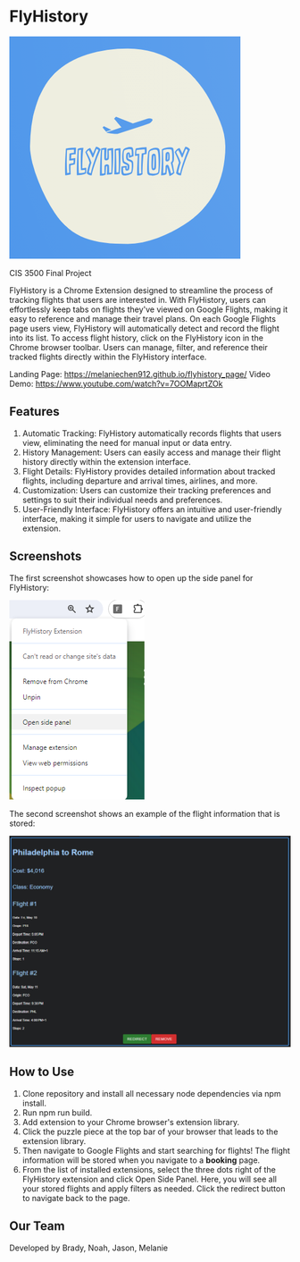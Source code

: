 # FlyHistory

![flyhistorylog](./fh_logo.png)

CIS 3500 Final Project

FlyHistory is a Chrome Extension designed to streamline the process of tracking flights that users are interested in. With FlyHistory, users can effortlessly keep tabs on flights they've viewed on Google Flights, making it easy to reference and manage their travel plans. On each Google Flights page users view, FlyHistory will automatically detect and record the flight into its list. To access flight history, click on the FlyHistory icon in the Chrome browser toolbar. Users can manage, filter, and reference their tracked flights directly within the FlyHistory interface.

Landing Page: https://melaniechen912.github.io/flyhistory_page/
Video Demo: https://www.youtube.com/watch?v=7OOMaprtZOk

## Features
1. Automatic Tracking: FlyHistory automatically records flights that users view, eliminating the need for manual input or data entry.
2. History Management: Users can easily access and manage their flight history directly within the extension interface.
3. Flight Details: FlyHistory provides detailed information about tracked flights, including departure and arrival times, airlines, and more.
4. Customization: Users can customize their tracking preferences and settings to suit their individual needs and preferences.
5. User-Friendly Interface: FlyHistory offers an intuitive and user-friendly interface, making it simple for users to navigate and utilize the extension.

## Screenshots
The first screenshot showcases how to open up the side panel for FlyHistory:

![Screenshot showcases how to open up the side panel for FlyHistory](./screenshot-sidepanel.png)

The second screenshot shows an example of the flight information that is stored:

![Screenshot of example flight](./screenshot-example-flight.png)

## How to Use
1. Clone repository and install all necessary node dependencies via npm install.
2. Run npm run build.
3. Add extension to your Chrome browser's extension library.
4. Click the puzzle piece at the top bar of your browser that leads to the extension library.
5. Then navigate to Google Flights and start searching for flights! The flight information will be stored when you navigate to a **booking** page.
6. From the list of installed extensions, select the three dots right of the FlyHistory extension and click Open Side Panel. Here, you will see all your stored flights and apply filters as needed. Click the redirect button to navigate back to the page.

## Our Team
Developed by Brady, Noah, Jason, Melanie
